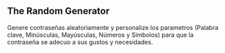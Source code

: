 ## The Random Generator

Genere contraseñas aleatoriamente y personalize los parametros (Palabra clave, Minúsculas, Mayúsculas, Números y Simbolos) para que la contraseña se adecuo a sus gustos y necesidades.
